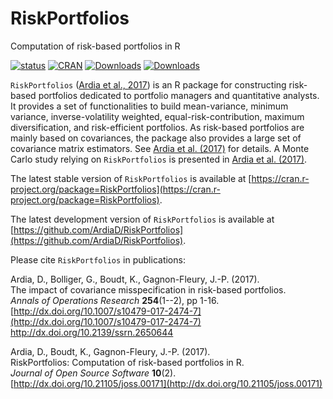 # RiskPortfolios
Computation of risk-based portfolios in R

[![status](http://joss.theoj.org/papers/b52ded01411ff8f9f007b84a27e4d6d9/status.svg)](http://joss.theoj.org/papers/b52ded01411ff8f9f007b84a27e4d6d9)
[![CRAN](http://www.r-pkg.org/badges/version/RiskPortfolios)](https://cran.r-project.org/package=RiskPortfolios) 
[![Downloads](http://cranlogs.r-pkg.org/badges/RiskPortfolios?color=brightgreen)](http://www.r-pkg.org/pkg/RiskPortfolios)
[![Downloads](http://cranlogs.r-pkg.org/badges/grand-total/RiskPortfolios?color=brightgreen)](http://www.r-pkg.org/pkg/RiskPortfolios)

`RiskPortfolios` ([Ardia et al., 2017](http://dx.doi.org/10.21105/joss.00171)) is an R package for constructing risk-based portfolios dedicated to portfolio managers 
and quantitative analysts. It provides a set of functionalities to build mean-variance, minimum variance, inverse-volatility weighted, 
equal-risk-contribution, maximum diversification, and risk-efficient portfolios. As risk-based portfolios are
mainly based on covariances, the package also provides a large set of covariance matrix estimators. See [Ardia et al. (2017)](http://dx.doi.org/10.21105/joss.00171) for details. A Monte Carlo study relying on `RiskPortfolios` is presented in [Ardia et al. (2017)](http://dx.doi.org/10.1007/s10479-017-2474-7).

The latest stable version of `RiskPortfolios` is available at [https://cran.r-project.org/package=RiskPortfolios](https://cran.r-project.org/package=RiskPortfolios).

The latest development version of `RiskPortfolios` is available at [https://github.com/ArdiaD/RiskPortfolios](https://github.com/ArdiaD/RiskPortfolios).

Please cite `RiskPortfolios` in publications:

Ardia, D., Bolliger, G., Boudt, K., Gagnon-Fleury, J.-P. (2017).      
The impact of covariance misspecification in risk-based portfolios.      
_Annals of Operations Research_ **254**(1--2), pp 1-16.      
[http://dx.doi.org/10.1007/s10479-017-2474-7](http://dx.doi.org/10.1007/s10479-017-2474-7)   
[http://dx.doi.org/10.2139/ssrn.2650644 ](http://dx.doi.org/10.2139/ssrn.2650644) 
   
Ardia, D., Boudt, K., Gagnon-Fleury, J.-P. (2017).      
RiskPortfolios: Computation of risk-based portfolios in R.        
_Journal of Open Source Software_ **10**(2).    
[http://dx.doi.org/10.21105/joss.00171](http://dx.doi.org/10.21105/joss.00171)      